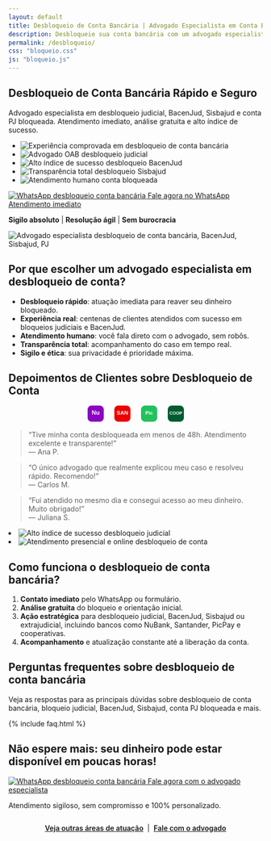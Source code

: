 ```yaml
---
layout: default
title: Desbloqueio de Conta Bancária | Advogado Especialista em Conta Bloqueada, BacenJud, Sisbajud, PJ e Judicial
description: Desbloqueie sua conta bancária com um advogado especialista em bloqueio judicial, BacenJud, Sisbajud e conta PJ bloqueada. Atendimento imediato, análise gratuita e alto índice de sucesso. Fale agora no WhatsApp!
permalink: /desbloqueio/
css: "bloqueio.css"
js: "bloqueio.js"
---
```

<!-- Google Tag Manager (noscript) -->
<noscript><iframe src="https://www.googletagmanager.com/ns.html?id=GTM-PLMCHQR8"
height="0" width="0" style="display:none;visibility:hidden"></iframe></noscript>
<!-- End Google Tag Manager (noscript) -->
<section class="hero-overlay niche-hero fade-in">
  <div class="hero-content">
    <div class="hero-text">
      <h1 class="headline fade-in">Desbloqueio de Conta Bancária <span class="destaque">Rápido e Seguro</span></h1>
      <p class="subheadline fade-in delay-1">Advogado especialista em desbloqueio judicial, BacenJud, Sisbajud e conta PJ bloqueada. Atendimento imediato, análise gratuita e alto índice de sucesso.</p>
      <ul class="badges-list fade-in delay-2 niche-trust">
        <li><img src="{{ '/assets/img/badge-experience.svg' | relative_url }}" alt="Experiência comprovada em desbloqueio de conta bancária" title="Experiência comprovada"></li>
        <li><img src="{{ '/assets/img/badge-oab.svg' | relative_url }}" alt="Advogado OAB desbloqueio judicial" title="Advogado OAB"></li>
        <li><img src="{{ '/assets/img/badge-success.svg' | relative_url }}" alt="Alto índice de sucesso desbloqueio BacenJud" title="Alto índice de sucesso"></li>
        <li><img src="{{ '/assets/img/badge-clarity.svg' | relative_url }}" alt="Transparência total desbloqueio Sisbajud" title="Transparência total"></li>
        <li><img src="{{ '/assets/img/badge-empathy.svg' | relative_url }}" alt="Atendimento humano conta bloqueada" title="Atendimento humano"></li>
      </ul>
      <a class="wpp-btn fade-in delay-3 niche-cta cta-final" href="https://wa.me/5547997441694?text=Ol%C3%A1%2C+gostaria+de+ajuda+com+desbloqueio+de+conta+banc%C3%A1ria" target="_blank" rel="noopener" aria-label="Fale agora no WhatsApp">
        <span class="wpp-icon" aria-hidden="true">
          <img src="{{ '/assets/img/whatsapp.svg' | relative_url }}" alt="WhatsApp desbloqueio conta bancária">
        </span>
        Fale agora no WhatsApp <span class="badge-imediato">Atendimento imediato</span>
      </a>
      <p class="hero-obs fade-in delay-4 niche-trust"><strong>Sigilo absoluto</strong> | <strong>Resolução ágil</strong> | <strong>Sem burocracia</strong></p>
    </div>
    <div class="hero-img fade-in delay-2">
      <img src="{{ '/assets/img/murilo-ramos.png' | relative_url }}" alt="Advogado especialista desbloqueio de conta bancária, BacenJud, Sisbajud, PJ" class="advogado-foto">
    </div>
  </div>
</section>

<section class="niche-explain fade-in delay-2">
  <h2>Por que escolher um advogado especialista em desbloqueio de conta?</h2>
  <ul class="niche-benefits">
    <li><strong>Desbloqueio rápido</strong>: atuação imediata para reaver seu dinheiro bloqueado.</li>
    <li><strong>Experiência real</strong>: centenas de clientes atendidos com sucesso em bloqueios judiciais e BacenJud.</li>
    <li><strong>Atendimento humano</strong>: você fala direto com o advogado, sem robôs.</li>
    <li><strong>Transparência total</strong>: acompanhamento do caso em tempo real.</li>
    <li><strong>Sigilo e ética</strong>: sua privacidade é prioridade máxima.</li>
  </ul>
</section>

<section class="niche-social-proof fade-in delay-3">
  <h2>Depoimentos de Clientes sobre Desbloqueio de Conta</h2>
  <div class="bancos-experiencia" style="display:flex;justify-content:center;gap:1.5em;margin-bottom:1.2em;flex-wrap:wrap;">
    <img src="/assets/img/banco-nubank.svg" alt="NuBank" title="NuBank" style="height:32px;width:auto;" loading="lazy">
    <img src="/assets/img/banco-santander.svg" alt="Santander" title="Santander" style="height:32px;width:auto;" loading="lazy">
    <img src="/assets/img/banco-picpay.svg" alt="PicPay" title="PicPay" style="height:32px;width:auto;" loading="lazy">
    <img src="/assets/img/banco-cooperativa.svg" alt="Cooperativas" title="Cooperativas" style="height:32px;width:auto;" loading="lazy">
  </div>
  <div class="niche-testimonials depoimentos">
    <blockquote>“Tive minha conta desbloqueada em menos de 48h. Atendimento excelente e transparente!”<br><span class="depoente">— Ana P.</span></blockquote>
    <blockquote>“O único advogado que realmente explicou meu caso e resolveu rápido. Recomendo!”<br><span class="depoente">— Carlos M.</span></blockquote>
    <blockquote>“Fui atendido no mesmo dia e consegui acesso ao meu dinheiro. Muito obrigado!”<br><span class="depoente">— Juliana S.</span></blockquote>
  </div>
  <div class="provas-badges niche-trust">
    <li><img src="{{ '/assets/img/badge-success.svg' | relative_url }}" alt="Alto índice de sucesso desbloqueio judicial"></li>
    <li><img src="{{ '/assets/img/badge-presencial-online.svg' | relative_url }}" alt="Atendimento presencial e online desbloqueio de conta"></li>
  </div>
</section>

<section class="niche-explain fade-in delay-4">
  <h2>Como funciona o desbloqueio de conta bancária?</h2>
  <ol class="niche-steps">
    <li><strong>Contato imediato</strong> pelo WhatsApp ou formulário.</li>
    <li><strong>Análise gratuita</strong> do bloqueio e orientação inicial.</li>
    <li><strong>Ação estratégica</strong> para desbloqueio judicial, BacenJud, Sisbajud ou extrajudicial, incluindo bancos como NuBank, Santander, PicPay e cooperativas.</li>
    <li><strong>Acompanhamento</strong> e atualização constante até a liberação da conta.</li>
  </ol>
</section>

<section class="niche-explain fade-in delay-5 niche-faq">
  <h2>Perguntas frequentes sobre desbloqueio de conta bancária</h2>
  <p>Veja as respostas para as principais dúvidas sobre desbloqueio de conta bancária, bloqueio judicial, BacenJud, Sisbajud, conta PJ bloqueada e mais.</p>
  {% include faq.html %}
</section>

<section class="cta-urgencia fade-in delay-6 niche-cta-bottom" id="cta">
  <h2>Não espere mais: seu dinheiro pode estar disponível em poucas horas!</h2>
  <a class="wpp-btn cta-final" href="https://wa.me/5547997441694?text=Ol%C3%A1%2C+gostaria+de+ajuda+com+desbloqueio+de+conta+banc%C3%A1ria" target="_blank" rel="noopener" aria-label="Fale agora no WhatsApp">
    <span class="wpp-icon" aria-hidden="true">
      <img src="{{ '/assets/img/whatsapp.svg' | relative_url }}" alt="WhatsApp desbloqueio conta bancária">
    </span>
    Fale agora com o advogado especialista
  </a>
  <p class="cta-obs">Atendimento sigiloso, sem compromisso e 100% personalizado.</p>
</section>

<!-- Linkagem interna -->
<div style="text-align:center; margin:2em 0 0 0;">
  <a href="/areas/" style="color:var(--azul);text-decoration:underline;font-weight:600;">Veja outras áreas de atuação</a> &nbsp;|&nbsp;
  <a href="/contato/" style="color:var(--azul);text-decoration:underline;font-weight:600;">Fale com o advogado</a>
</div>
